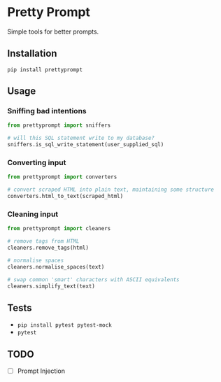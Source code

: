 # Pretty Prompt

Simple tools for better prompts.

## Installation

`pip install prettyprompt`

## Usage

### Sniffing bad intentions

```python
from prettyprompt import sniffers

# will this SQL statement write to my database?
sniffers.is_sql_write_statement(user_supplied_sql)
```

### Converting input

```python
from prettyprompt import converters

# convert scraped HTML into plain text, maintaining some structure
converters.html_to_text(scraped_html)
```

### Cleaning input

```python
from prettyprompt import cleaners

# remove tags from HTML
cleaners.remove_tags(html)

# normalise spaces
cleaners.normalise_spaces(text)

# swap common 'smart' characters with ASCII equivalents
cleaners.simplify_text(text)
```

## Tests

- `pip install pytest pytest-mock`
- `pytest`

## TODO

- [ ] Prompt Injection
